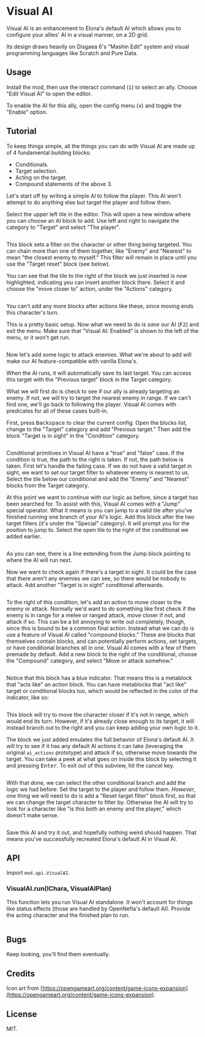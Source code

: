 # Visual AI

Visual AI is an enhancement to Elona's default AI which allows you to configure your allies' AI in a visual manner, on a 2D grid.

Its design draws heavily on Disgaea 6's "Mashin Edit" system and visual programming languages like Scratch and Pure Data.

## Usage

Install the mod, then use the interact command (<kbd>i</kbd>) to select an ally. Choose "Edit Visual AI" to open the editor.

To enable the AI for this ally, open the config menu (<kbd>x</kbd>) and toggle the "Enable" option.

## Tutorial

To keep things simple, all the things you can do with Visual AI are made up of 4 fundamental building blocks:

- Conditionals.
- Target selection.
- Acting on the target.
- Compound statements of the above 3.

Let's start off by writing a simple AI to follow the player. This AI won't attempt to do anything else but target the player and follow them.

Select the upper left tile in the editor. This will open a new window where you can choose an AI block to add. Use left and right to navigate the category to "Target" and select "The player".

![]()

This block sets a filter on the character or other thing being targeted. You can chain more than one of them together, like "Enemy" and "Nearest" to mean "the closest enemy to myself." This filter will remain in place until you use the "Target reset" block (see below).

You can see that the tile to the right of the block we just inserted is now highlighted, indicating you can insert another block there. Select it and choose the "move closer to" action, under the "Actions" category.

![]()

You can't add any more blocks after actions like these, since moving ends this character's turn.

This is a pretty basic setup. Now what we need to do is *save* our AI (<kbd>F2</kbd>) and exit the menu. Make sure that "Visual AI: Enabled" is shown to the left of the menu, or it won't get run.

![]()

Now let's add some logic to attack enemies. What we're about to add will make our AI feature-compatible with vanilla Elona's.

When the AI runs, it will automatically save its last target. You can access this target with the "Previous target" block in the Target category.

What we will first do is check to see if our ally is already targeting an enemy. If not, we will try to target the nearest enemy in range. If we can't find one, we'll go back to following the player. Visual AI comes with predicates for all of these cases built-in.

First, press <kbd>Backspace</kbd> to clear the current config. Open the blocks list, change to the "Target" category and add "Previous target." Then add the block "Target is in sight" in the "Condition" category.

![]()

Conditional primitives in Visual AI have a "true" and "false" case. If the condition is true, the path to the right is taken. If not, the path below is taken. First let's handle the failing case. If we do not have a valid target in sight, we want to set our target filter to whatever enemy is nearest to us. Select the tile below our conditional and add the "Enemy" and "Nearest" blocks from the Target category.

At this point we want to continue with our logic as before, since a target has been searched for. To assist with this, Visual AI comes with a "Jump" special operator. What it means is you can jump to a valid tile after you've finished running one branch of your AI's logic. Add this block after the two target filters (it's under the "Special" category). It will prompt you for the position to jump to. Select the open tile to the right of the conditional we added earlier.

![]()

As you can see, there is a line extending from the Jump block pointing to where the AI will run next.

Now we want to check again if there's a target in sight. It could be the case that there aren't any enemies we can see, so there would be nobody to attack. Add another "Target is in sight" conditional afterwards.

![]()

To the right of this condition, let's add an action to move closer to the enemy or attack. Normally we'd want to do something like first check if the enemy is in range for a melee or ranged attack, move closer if not, and attack if so. This can be a bit annoying to write out completely, though, since this is bound to be a common final action. Instead what we can do is use a feature of Visual AI called "compound blocks." These are blocks that themselves contain blocks, and can potentially perform actions, set targets, or have conditional branches all in one. Visual AI comes with a few of them premade by default. Add a new block to the right of the conditional, choose the "Compound" category, and select "Move or attack somehow."

![]()

Notice that this block has a blue indicator. That means this is a metablock that "acts like" an action block. You can have metablocks that "act like" target or conditional blocks too, which would be reflected in the color of the indicator, like so:

![]()

This block will try to move the character closer if it's not in range, which would end its turn. However, if it's already close enough to its target, it will instead branch out to the right and you can keep adding your own logic to it.

The block we just added emulates the full behavior of Elona's default AI. It will try to see if it has any default AI actions it can take (leveraging the original `ai_actions` prototype) and attack if so, otherwise move towards the target. You can take a peek at what goes on inside this block by selecting it and pressing <kbd>Enter</kbd>. To exit out of this subview, hit the cancel key.

![]()

With that done, we can select the other conditional branch and add the logic we had before: Set the target to the player and follow them. *However*, one thing we will need to do is add a "Reset target filter" block first, so that we can change the target character to filter by. Otherwise the AI will try to look for a character like "is this both an enemy and the player," which doesn't make sense.

![]()

Save this AI and try it out, and hopefully nothing weird should happen. That means you've successfully recreated Elona's default AI in Visual AI.

## API

Import `mod.api.VisualAI`.

### VisualAI.run(IChara, VisualAIPlan)

This function lets you run Visual AI standalone. It won't account for things like status effects (those are handled by OpenNefia's default AI). Provide the acting character and the finished plan to run.

```lua

```

## Bugs

Keep looking, you'll find them eventually.

## Credits

Icon art from [https://opengameart.org/content/game-icons-expansion](https://opengameart.org/content/game-icons-expansion).

## License

MIT.
